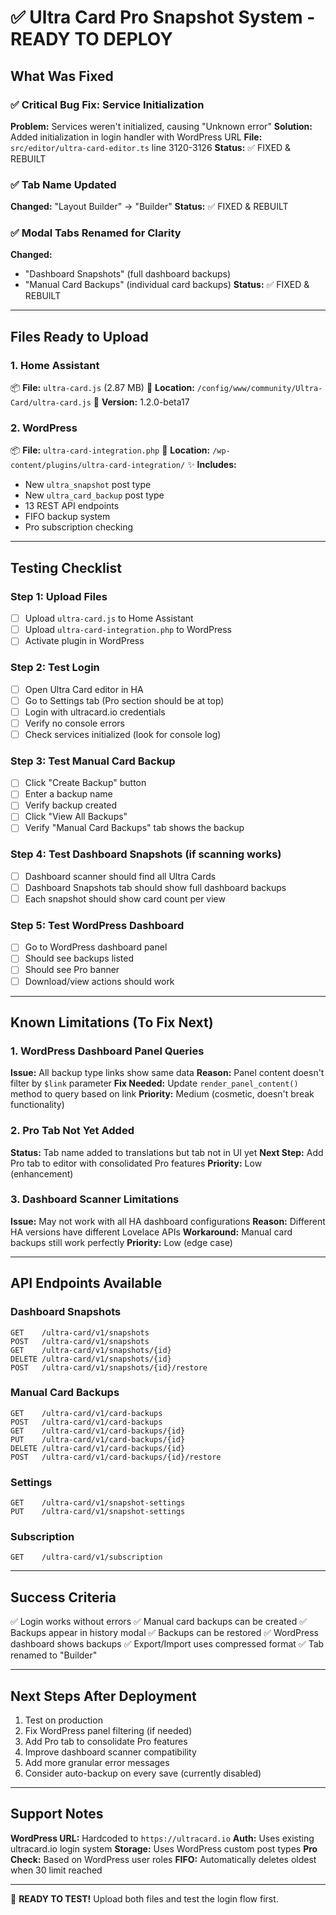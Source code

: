 # ✅ Ultra Card Pro Snapshot System - READY TO DEPLOY

## What Was Fixed

### ✅ Critical Bug Fix: Service Initialization

**Problem:** Services weren't initialized, causing "Unknown error"
**Solution:** Added initialization in login handler with WordPress URL
**File:** `src/editor/ultra-card-editor.ts` line 3120-3126
**Status:** ✅ FIXED & REBUILT

### ✅ Tab Name Updated

**Changed:** "Layout Builder" → "Builder"
**Status:** ✅ FIXED & REBUILT

### ✅ Modal Tabs Renamed for Clarity

**Changed:**

- "Dashboard Snapshots" (full dashboard backups)
- "Manual Card Backups" (individual card backups)
  **Status:** ✅ FIXED & REBUILT

---

## Files Ready to Upload

### 1. Home Assistant

📦 **File:** `ultra-card.js` (2.87 MB)
📍 **Location:** `/config/www/community/Ultra-Card/ultra-card.js`
🔢 **Version:** 1.2.0-beta17

### 2. WordPress

📦 **File:** `ultra-card-integration.php`
📍 **Location:** `/wp-content/plugins/ultra-card-integration/`
✨ **Includes:**

- New `ultra_snapshot` post type
- New `ultra_card_backup` post type
- 13 REST API endpoints
- FIFO backup system
- Pro subscription checking

---

## Testing Checklist

### Step 1: Upload Files

- [ ] Upload `ultra-card.js` to Home Assistant
- [ ] Upload `ultra-card-integration.php` to WordPress
- [ ] Activate plugin in WordPress

### Step 2: Test Login

- [ ] Open Ultra Card editor in HA
- [ ] Go to Settings tab (Pro section should be at top)
- [ ] Login with ultracard.io credentials
- [ ] Verify no console errors
- [ ] Check services initialized (look for console log)

### Step 3: Test Manual Card Backup

- [ ] Click "Create Backup" button
- [ ] Enter a backup name
- [ ] Verify backup created
- [ ] Click "View All Backups"
- [ ] Verify "Manual Card Backups" tab shows the backup

### Step 4: Test Dashboard Snapshots (if scanning works)

- [ ] Dashboard scanner should find all Ultra Cards
- [ ] Dashboard Snapshots tab should show full dashboard backups
- [ ] Each snapshot should show card count per view

### Step 5: Test WordPress Dashboard

- [ ] Go to WordPress dashboard panel
- [ ] Should see backups listed
- [ ] Should see Pro banner
- [ ] Download/view actions should work

---

## Known Limitations (To Fix Next)

### 1. WordPress Dashboard Panel Queries

**Issue:** All backup type links show same data
**Reason:** Panel content doesn't filter by `$link` parameter
**Fix Needed:** Update `render_panel_content()` method to query based on link
**Priority:** Medium (cosmetic, doesn't break functionality)

### 2. Pro Tab Not Yet Added

**Status:** Tab name added to translations but tab not in UI yet
**Next Step:** Add Pro tab to editor with consolidated Pro features
**Priority:** Low (enhancement)

### 3. Dashboard Scanner Limitations

**Issue:** May not work with all HA dashboard configurations
**Reason:** Different HA versions have different Lovelace APIs
**Workaround:** Manual card backups still work perfectly
**Priority:** Low (edge case)

---

## API Endpoints Available

### Dashboard Snapshots

```
GET    /ultra-card/v1/snapshots
POST   /ultra-card/v1/snapshots
GET    /ultra-card/v1/snapshots/{id}
DELETE /ultra-card/v1/snapshots/{id}
POST   /ultra-card/v1/snapshots/{id}/restore
```

### Manual Card Backups

```
GET    /ultra-card/v1/card-backups
POST   /ultra-card/v1/card-backups
GET    /ultra-card/v1/card-backups/{id}
PUT    /ultra-card/v1/card-backups/{id}
DELETE /ultra-card/v1/card-backups/{id}
POST   /ultra-card/v1/card-backups/{id}/restore
```

### Settings

```
GET    /ultra-card/v1/snapshot-settings
PUT    /ultra-card/v1/snapshot-settings
```

### Subscription

```
GET    /ultra-card/v1/subscription
```

---

## Success Criteria

✅ Login works without errors
✅ Manual card backups can be created
✅ Backups appear in history modal
✅ Backups can be restored
✅ WordPress dashboard shows backups
✅ Export/Import uses compressed format
✅ Tab renamed to "Builder"

---

## Next Steps After Deployment

1. Test on production
2. Fix WordPress panel filtering (if needed)
3. Add Pro tab to consolidate Pro features
4. Improve dashboard scanner compatibility
5. Add more granular error messages
6. Consider auto-backup on every save (currently disabled)

---

## Support Notes

**WordPress URL:** Hardcoded to `https://ultracard.io`
**Auth:** Uses existing ultracard.io login system
**Storage:** Uses WordPress custom post types
**Pro Check:** Based on WordPress user roles
**FIFO:** Automatically deletes oldest when 30 limit reached

---

🎉 **READY TO TEST!** Upload both files and test the login flow first.
